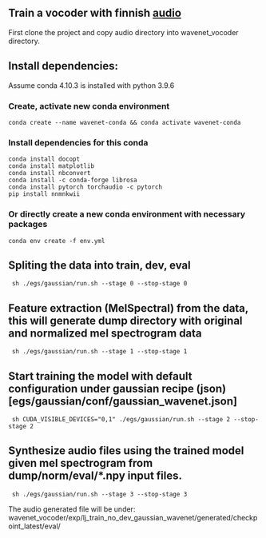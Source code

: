 ## Train a vocoder with finnish [audio](https://github.com/alastaa/tacotron2-samples/tree/master/audio)
First clone the project and copy audio directory into wavenet_vocoder directory.

## Install dependencies:
Assume conda 4.10.3 is installed with python 3.9.6
### Create, activate new conda environment
````
conda create --name wavenet-conda && conda activate wavenet-conda
````
### Install dependencies for this conda
````
conda install docopt
conda install matplotlib
conda install nbconvert
conda install -c conda-forge librosa
conda install pytorch torchaudio -c pytorch
pip install nnmnkwii
````
### Or directly create a new conda environment with necessary packages
````
conda env create -f env.yml
````

## Spliting the data into train, dev, eval
````
 sh ./egs/gaussian/run.sh --stage 0 --stop-stage 0
````
## Feature extraction (MelSpectral) from the data, this will generate dump directory with original and normalized mel spectrogram data
````
 sh ./egs/gaussian/run.sh --stage 1 --stop-stage 1
````
## Start training the model with default configuration under gaussian recipe (json)[egs/gaussian/conf/gaussian_wavenet.json]
````
 sh CUDA_VISIBLE_DEVICES="0,1" ./egs/gaussian/run.sh --stage 2 --stop-stage 2
````
## Synthesize audio files using the trained model given mel spectrogram from dump/norm/eval/*.npy input files.
````
 sh ./egs/gaussian/run.sh --stage 3 --stop-stage 3
````
The audio generated file will be under: wavenet_vocoder/exp/lj_train_no_dev_gaussian_wavenet/generated/checkpoint_latest/eval/
